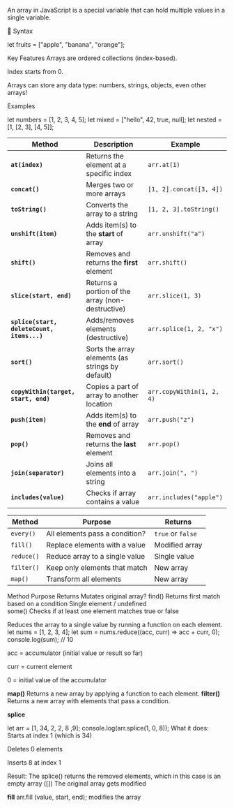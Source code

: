 An array in JavaScript is a special variable that can hold multiple values in a single variable.

🔹 Syntax

let fruits = ["apple", "banana", "orange"];


Key Features
Arrays are ordered collections (index-based).

Index starts from 0.

Arrays can store any data type: numbers, strings, objects, even other arrays!

Examples

let numbers = [1, 2, 3, 4, 5];
let mixed = ["hello", 42, true, null];
let nested = [1, [2, 3], [4, 5]];

| Method                                     | Description                                      | Example                   |
| ------------------------------------------ | ------------------------------------------------ | ------------------------- |
| **`at(index)`**                            | Returns the element at a specific index          | `arr.at(1)`               |
| **`concat()`**                             | Merges two or more arrays                        | `[1, 2].concat([3, 4])`   |no
| **`toString()`**                           | Converts the array to a string                   | `[1, 2, 3].toString()`    |
| **`unshift(item)`**                        | Adds item(s) to the **start** of array           | `arr.unshift("a")`        |yes
| **`shift()`**                              | Removes and returns the **first** element        | `arr.shift()`             |yes
| **`slice(start, end)`**                    | Returns a portion of the array (non-destructive) | `arr.slice(1, 3)`         |no
| **`splice(start, deleteCount, items...)`** | Adds/removes elements (destructive)              | `arr.splice(1, 2, "x")`   |yes
| **`sort()`**                               | Sorts the array elements (as strings by default) | `arr.sort()`              |yes
| **`copyWithin(target, start, end)`**       | Copies a part of array to another location       | `arr.copyWithin(1, 2, 4)` |yes
| **`push(item)`**                           | Adds item(s) to the **end** of array             | `arr.push("z")`           |yes
| **`pop()`**                                | Removes and returns the **last** element         | `arr.pop()`               |yes
| **`join(separator)`**                      | Joins all elements into a string                 | `arr.join(", ")`          |no
| **`includes(value)`**                      | Checks if array contains a value                 | `arr.includes("apple")`   |no

| Method     | Purpose                        | Returns           |
| ---------- | ------------------------------ | ----------------- |
| `every()`  | All elements pass a condition? | `true` or `false` |
| `fill()`   | Replace elements with a value  | Modified array    |yes
| `reduce()` | Reduce array to a single value | Single value      |no
| `filter()` | Keep only elements that match  | New array         |
| `map()`    | Transform all elements         | New array         |no

Method	Purpose	Returns	Mutates original array?
find()	Returns first match based on a condition	Single element / undefined	
some()	Checks if at least one element matches	    true or false


Reduces the array to a single value by running a function on each element.
let nums = [1, 2, 3, 4];
let sum = nums.reduce((acc, curr) => acc + curr, 0);
console.log(sum); // 10

acc = accumulator (initial value or result so far)

curr = current element

0 = initial value of the accumulator

**map()**
Returns a new array by applying a function to each element.
**filter()**
Returns a new array with elements that pass a condition.

**splice**

let arr = [1, 34, 2, 2, 8 ,9];
console.log(arr.splice(1, 0, 8));
What it does:
Starts at index 1 (which is 34)

Deletes 0 elements

Inserts 8 at index 1

Result:
The splice() returns the removed elements, which in this case is an empty array ([])
The original array gets modified

**fill**
arr.fill (value, start, end); 
modifies the array